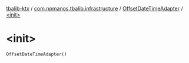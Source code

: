[tbalib-ktx](../../index.md) / [com.npmanos.tbalib.infrastructure](../index.md) / [OffsetDateTimeAdapter](index.md) / [&lt;init&gt;](./-init-.md)

# &lt;init&gt;

`OffsetDateTimeAdapter()`